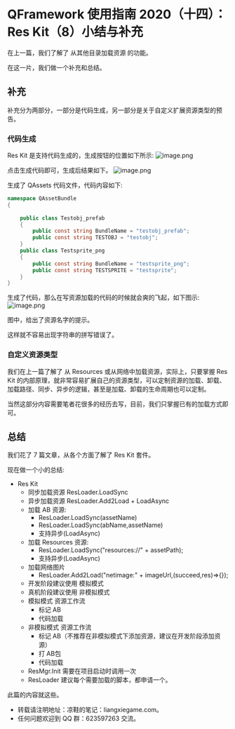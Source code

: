 # QFramework 使用指南 2020（十四）：Res Kit（8）小结与补充
在上一篇，我们了解了 从其他目录加载资源 的功能。

在这一片，我们做一个补充和总结。

## 补充
补充分为两部分，一部分是代码生成，另一部分是关于自定义扩展资源类型的预告。

### 代码生成
Res Kit 是支持代码生成的，生成按钮的位置如下所示:
![image.png](http://file.liangxiegame.com/7a76c4e3-1baa-4366-9c8f-3335e311e499.png)

点击生成代码即可，生成后结果如下。
![image.png](http://file.liangxiegame.com/0ea13581-4960-4bc8-bbf1-b49a03455271.png)

生成了 QAssets 代码文件，代码内容如下:
``` csharp
namespace QAssetBundle
{
    
    public class Testobj_prefab
    {
        public const string BundleName = "testobj_prefab";
        public const string TESTOBJ = "testobj";
    }
    public class Testsprite_png
    {
        public const string BundleName = "testsprite_png";
        public const string TESTSPRITE = "testsprite";
    }
}

```

生成了代码，那么在写资源加载的代码的时候就会爽的飞起，如下图示:
![image.png](http://file.liangxiegame.com/7b8ae854-aafe-49d8-9318-5f7d1190c8cc.png)

图中，给出了资源名字的提示。

这样就不容易出现字符串的拼写错误了。


### 自定义资源类型
我们在上一篇了解了 从 Resources 或从网络中加载资源，实际上，只要掌握 Res Kit 的内部原理，就非常容易扩展自己的资源类型，可以定制资源的加载、卸载、加载路径、同步、异步的逻辑，甚至是加载、卸载的生命周期也可以定制。

当然这部分内容需要笔者花很多的经历去写，目前，我们只掌握已有的加载方式即可。

## 总结
我们花了 7 篇文章，从各个方面了解了 Res Kit 套件。

现在做一个小的总结:
* Res Kit
    * 同步加载资源 ResLoader.LoadSync
    * 异步加载资源 ResLoader.Add2Load + LoadAsync
    * 加载 AB 资源:
        * ResLoader.LoadSync(assetName)
        * ResLoader.LoadSync(abName,assetName)
        * 支持异步(LoadAsync)
    * 加载 Resources 资源:
        * ResLoader.LoadSync("resources://" + assetPath);
        * 支持异步(LoadAsync)
    * 加载网络图片
        * ResLoader.Add2Load("netimage:" + imageUrl,(succeed,res)=>{});
    * 开发阶段建议使用 模拟模式
    * 真机阶段建议使用 非模拟模式
    * 模拟模式 资源工作流
        * 标记 AB
        * 代码加载
    * 非模拟模式 资源工作流
        * 标记 AB（不推荐在非模拟模式下添加资源，建议在开发阶段添加资源）
        * 打 AB包
        * 代码加载
    * ResMgr.Init 需要在项目启动时调用一次
    * ResLoader 建议每个需要加载的脚本，都申请一个。

此篇的内容就这些。

* 转载请注明地址：凉鞋的笔记：liangxiegame.com。
* 任何问题欢迎到 QQ 群：623597263 交流。
   
   
